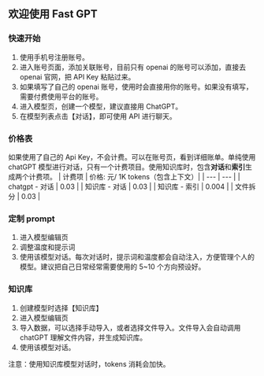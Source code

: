 ## 欢迎使用 Fast GPT

### 快速开始
1. 使用手机号注册账号。  
2. 进入账号页面，添加关联账号，目前只有 openai 的账号可以添加，直接去 openai 官网，把 API Key 粘贴过来。  
3. 如果填写了自己的 openai 账号，使用时会直接用你的账号。如果没有填写，需要付费使用平台的账号。
4. 进入模型页，创建一个模型，建议直接用 ChatGPT。    
5. 在模型列表点击【对话】，即可使用 API 进行聊天。  

### 价格表
如果使用了自己的 Api Key，不会计费。可以在账号页，看到详细账单。单纯使用 chatGPT 模型进行对话，只有一个计费项目。使用知识库时，包含**对话**和**索引**生成两个计费项。
| 计费项 | 价格: 元/ 1K tokens（包含上下文）|
| --- | --- | 
| chatgpt - 对话 | 0.03 |
| 知识库 - 对话 | 0.03 |
| 知识库 - 索引 | 0.004 |
| 文件拆分 | 0.03 |


### 定制 prompt

1. 进入模型编辑页  
2. 调整温度和提示词  
3. 使用该模型对话。每次对话时，提示词和温度都会自动注入，方便管理个人的模型。建议把自己日常经常需要使用的 5~10 个方向预设好。

### 知识库

1. 创建模型时选择【知识库】  
2. 进入模型编辑页  
3. 导入数据，可以选择手动导入，或者选择文件导入。文件导入会自动调用 chatGPT 理解文件内容，并生成知识库。  
4. 使用该模型对话。  

注意：使用知识库模型对话时，tokens 消耗会加快。  
